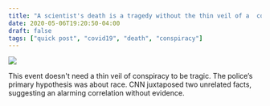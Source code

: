 ```yaml
---
title: "A scientist's death is a tragedy without the thin veil of a  conspiracy"
date: 2020-05-06T19:20:50-04:00
draft: false
tags: ["quick post", "covid19", "death", "conspiracy"]
---
```


![](/images/QP-2020-05-06.png)

This event doesn't need a thin veil of conspiracy to be tragic. The police’s primary hypothesis was about race. CNN juxtaposed two unrelated facts, suggesting an alarming correlation without evidence.
